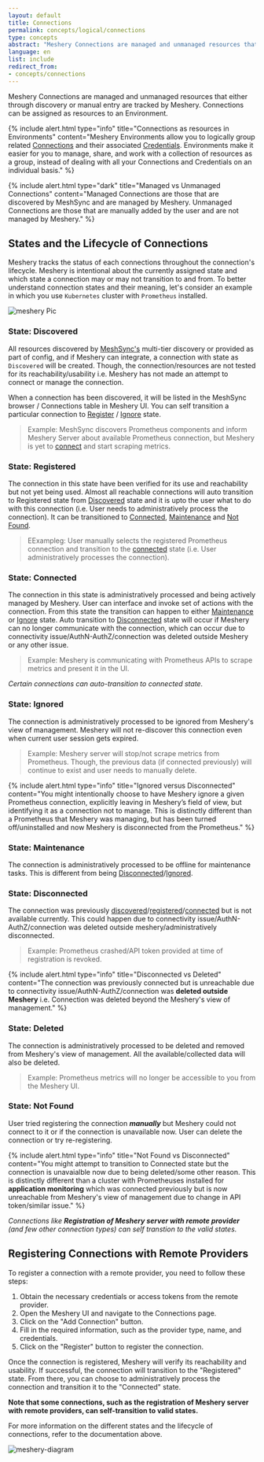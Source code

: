 ```yaml
---
layout: default
title: Connections
permalink: concepts/logical/connections
type: concepts
abstract: "Meshery Connections are managed and unmanaged resources that either through discovery or manual entry are managed by a state machine and used within one or more Environments."
language: en
list: include
redirect_from:
- concepts/connections
---
```

Meshery Connections are managed and unmanaged resources that either through discovery or manual entry are tracked by Meshery. Connections can be assigned as resources to an Environment. 

{% include alert.html type="info" title="Connections as resources in Environments" content="Meshery Environments allow you to logically group related <a href='/concepts/logical/connections'>Connections</a> and their associated <a href='/concepts/logical/credentials'>Credentials</a>. Environments make it easier for you to manage, share, and work with a collection of resources as a group, instead of dealing with all your Connections and Credentials on an individual basis." %}

{% include alert.html type="dark" title="Managed vs Unmanaged Connections" content="Managed Connections are those that are discovered by MeshSync and are managed by Meshery. Unmanaged Connections are those that are manually added by the user and are not managed by Meshery." %}

## States and the Lifecycle of Connections

Meshery tracks the status of each connections throughout the connection's lifecycle. Meshery is intentional about the currently assigned state and which state a connection may or may not transition to and from. To better understand connection states and their meaning, let's consider an example in which you use `Kubernetes` cluster with `Prometheus` installed.

![meshery Pic]({{site.baseurl}}/assets/img/lifecycle-management/states-for-kubernetes-cluster-connections.svg)

### State: Discovered

All resources discovered by [MeshSync's](meshsync.md) multi-tier discovery or provided as part of config, and if Meshery can integrate, a connection with state as `Discovered` will be created. Though, the connection/resources are not tested for its reachability/usability i.e. Meshery has not made an attempt to connect or manage the connection.

When a connection has been discovered, it will be listed in the MeshSync browser / Connections table in Meshery UI. You can self transition a particular connection to [Register](#state-registered) / [Ignore](#state-ignored) state.

> Example: MeshSync discovers Prometheus components and inform Meshery Server about available Prometheus connection, but Meshery is yet to [connect](#state-connected) and start scraping metrics.

### State: Registered

The connection in this state have been verified for its use and reachability but not yet being used. Almost all reachable connections will auto transition to Registered state from [Discovered](#state-discovered) state and it is upto the user what to do with this connection (i.e. User needs to administratively process the connection). It can be transitioned to [Connected](#state-connected), [Maintenance](#state-maintenance) and [Not Found](#state-not-found).

> EExampleg: User manually selects the registered Prometheus connection and transition to the [connected](#state-connected) state (i.e. User administratively processes the connection).

### State: Connected

The connection in this state is administratively processed and being actively managed by Meshery. User can interface and invoke set of actions with the connection. 
From this state the transition can happen to either [Maintenance](#state-maintenance) or [Ignore](#state-ignored) state. Auto transition to [Disconnected](#state-disconnected) state will occur if Meshery can no longer communicate with the connection, which can occur due to connectivity issue/AuthN-AuthZ/connection was deleted outside Meshery or any other issue.

> Example: Meshery is communicating with Prometheus APIs to scrape metrics and present it in the UI.

_Certain connections can auto-transition to connected state._

### State: Ignored

The connection is administratively processed to be ignored from Meshery's view of management. Meshery will not re-discover this connection even when current user session gets expired.

> Example: Meshery server will stop/not scrape metrics from Prometheus. Though, the previous data (if connected previously) will continue to exist and user needs to manually delete.

{% include alert.html type="info" title="Ignored versus Disconnected" content="You might intentionally choose to have Meshery ignore a given Prometheus connection, explicitly leaving in Meshery’s field of view, but identifying it as a connection not to manage. This is distinctly different than a Prometheus that Meshery was managing, but has been turned off/uninstalled and now Meshery is disconnected from the Prometheus." %}

### State: Maintenance

The connection is administratively processed to be offline for maintenance tasks. This is different from being [Disconnected](#state-disconnected)/[Ignored](#state-ignored).

### State: Disconnected

The connection was previously [discovered](#state-discovered)/[registered](#state-registered)/[connected](#state-connected) but is not available currently. This could happen due to connectivity issue/AuthN-AuthZ/connection was deleted outside meshery/administratively disconnected.

> Example: Prometheus crashed/API token provided at time of registration is revoked.

{% include alert.html type="info" title="Disconnected vs Deleted" content="The connection was previously connected but is unreachable due to connectivity issue/AuthN-AuthZ/connection was <strong>deleted outside Meshery</strong>  i.e. Connection was deleted beyond the Meshery's view of management." %}

### State: Deleted

The connection is administratively processed to be deleted and removed from Meshery's view of management. All the available/collected data will also be deleted.

> Example: Prometheus metrics will no longer be accessible to you from the Meshery UI.

### State: Not Found

User tried registering the connection ***manually*** but Meshery could not connect to it or if the connection is unavailable now. User can delete the connection or try re-registering.

{% include alert.html type="info" title="Not Found vs Disconnected" content="You might attempt to transition to Connected state but the connection is unavaialble now due to being deleted/some other reason. This is distinctly different than a cluster with Prometheuses installed for <strong>application monitoring</strong> which was connected previously but is now unreachable from Meshery's view of management due to change in API token/similar issue." %}

_Connections like **Registration of Meshery server with remote provider** (and few other connection types) can self transtion to the valid states._

## Registering Connections with Remote Providers

To register a connection with a remote provider, you need to follow these steps:

1. Obtain the necessary credentials or access tokens from the remote provider.
2. Open the Meshery UI and navigate to the Connections page.
3. Click on the "Add Connection" button.
4. Fill in the required information, such as the provider type, name, and credentials.
5. Click on the "Register" button to register the connection.

Once the connection is registered, Meshery will verify its reachability and usability. If successful, the connection will transition to the "Registered" state. From there, you can choose to administratively process the connection and transition it to the "Connected" state.

**Note that some connections, such as the registration of Meshery server with remote providers, can self-transition to valid states.**

For more information on the different states and the lifecycle of connections, refer to the documentation above.

![meshery-diagram]({{site.baseurl}}/assets/img/architecture/meshery-server-registration-with-remote-providers.svg)